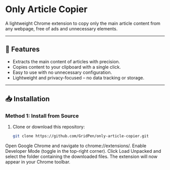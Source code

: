 # Only Article Copier

A lightweight Chrome extension to copy only the main article content from any webpage, free of ads and unnecessary elements.

---

## 🚀 Features
- Extracts the main content of articles with precision.
- Copies content to your clipboard with a single click.
- Easy to use with no unnecessary configuration.
- Lightweight and privacy-focused – no data tracking or storage.

---

## 📥 Installation

### Method 1: Install from Source
1. Clone or download this repository:
   ```bash
   git clone https://github.com/GridPen/only-article-copier.git
Open Google Chrome and navigate to chrome://extensions/.
Enable Developer Mode (toggle in the top-right corner).
Click Load Unpacked and select the folder containing the downloaded files.
The extension will now appear in your Chrome toolbar.